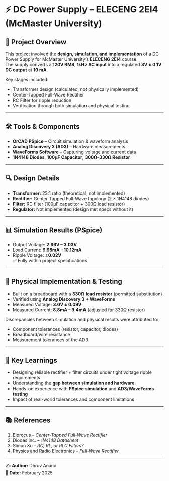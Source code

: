 # ⚡ DC Power Supply – ELECENG 2EI4 (McMaster University)

## 📖 Project Overview  
This project involved the **design, simulation, and implementation** of a DC Power Supply for McMaster University’s **ELECENG 2EI4** course.  
The supply converts a **120V RMS, 1kHz AC input** into a regulated **3V ± 0.1V DC output** at **10 mA**.  

Key stages included:  
- Transformer design (calculated, not physically implemented)  
- Center-Tapped Full-Wave Rectifier  
- RC Filter for ripple reduction  
- Verification through both simulation and physical testing  

---

## 🛠️ Tools & Components  
- **OrCAD PSpice** – Circuit simulation & waveform analysis  
- **Analog Discovery 3 (AD3)** – Hardware measurements  
- **WaveForms Software** – Capturing voltage and current data  
- **1N4148 Diodes**, **100µF Capacitor**, **300Ω–330Ω Resistor**  

---

## 🔍 Design Details  
- **Transformer:** 23:1 ratio (theoretical, not implemented)  
- **Rectifier:** Center-Tapped Full-Wave topology (2 × 1N4148 diodes)  
- **Filter:** RC filter (100µF capacitor + 300Ω load resistor)  
- **Regulator:** Not implemented (design met specs without it)  

---

## 📊 Simulation Results (PSpice)  
- Output Voltage: **2.99V – 3.03V**  
- Load Current: **9.95mA – 10.12mA**  
- Ripple Voltage: **±0.02V**  
✅ Fully within project specifications  

---

## 🔬 Physical Implementation & Testing  
- Built on a breadboard with a **330Ω load resistor** (permitted substitution)  
- Verified using **Analog Discovery 3 + WaveForms**  
- Measured Voltage: **3.0V ± 0.09V**  
- Measured Current: **8.8mA – 9.4mA** (adjusted for 330Ω resistor)  

Discrepancies between simulation and physical results were attributed to:  
- Component tolerances (resistor, capacitor, diodes)  
- Breadboard/wire resistance  
- Measurement tolerances of the AD3  

---

## 🚀 Key Learnings  
- Designing reliable rectifier + filter circuits under tight voltage ripple requirements  
- Understanding the **gap between simulation and hardware**  
- Hands-on experience with **PSpice simulation** and **AD3/WaveForms testing**  
- Impact of real-world tolerances and component limitations  

---

## 📚 References  
1. Elprocus – *Center-Tapped Full-Wave Rectifier*  
2. Diodes Inc. – *1N4148 Datasheet*  
3. Simon Xu – *RC, RL, or RLC Filters?*  
4. Physics and Radio Electronics – *Full-Wave Rectifier*  

---

✍️ **Author:** Dhruv Anand  
📅 **Date:** February 2025  
